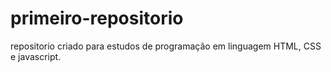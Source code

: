 # primeiro-repositorio
repositorio criado para estudos de programação em linguagem HTML, CSS e javascript.
